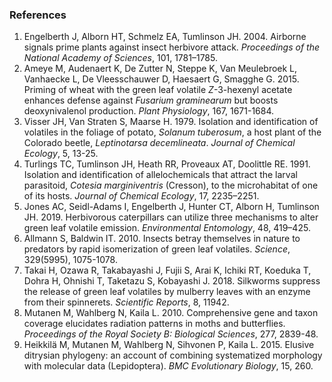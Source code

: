 ### References
1. Engelberth J, Alborn HT, Schmelz EA, Tumlinson JH. 2004. Airborne signals prime plants against insect herbivore attack. <i>Proceedings of the National Academy of Sciences</i>, 101, 1781–1785.
2. Ameye M, Audenaert K, De Zutter N, Steppe K, Van Meulebroek L, Vanhaecke L, De Vleesschauwer D, Haesaert G, Smagghe G. 2015. Priming of wheat with the green leaf volatile <i>Z</i>-3-hexenyl acetate enhances defense against <i>Fusarium graminearum</i> but boosts deoxynivalenol production. <i>Plant Physiology</i>, 167, 1671-1684.
3. Visser JH, Van Straten S, Maarse H. 1979. Isolation and identification of volatiles in the foliage of potato, <i>Solanum tuberosum</i>, a host plant of the Colorado beetle, <i>Leptinotarsa decemlineata</i>. <i>Journal of Chemical Ecology</i>, 5, 13-25.
4. Turlings TC, Tumlinson JH, Heath RR, Proveaux AT, Doolittle RE. 1991. Isolation and identification of allelochemicals that attract the larval parasitoid, <i>Cotesia marginiventris</i> (Cresson), to the microhabitat of one of its hosts. <i>Journal of Chemical Ecology</i>, 17, 2235–2251.
5. Jones AC, Seidl-Adams I, Engelberth J, Hunter CT, Alborn H, Tumlinson JH. 2019. Herbivorous caterpillars can utilize three mechanisms to alter green leaf volatile emission. <i>Environmental Entomology</i>, 48, 419–425.
6. Allmann S, Baldwin IT. 2010. Insects betray themselves in nature to predators by rapid isomerization of green leaf volatiles. <i>Science</i>, 329(5995), 1075-1078.
7. Takai H, Ozawa R, Takabayashi J, Fujii S, Arai K, Ichiki RT, Koeduka T, Dohra H, Ohnishi T, Taketazu S, Kobayashi J. 2018. Silkworms suppress the release of green leaf volatiles by mulberry leaves with an enzyme from their spinnerets. <i>Scientific Reports</i>, 8, 11942.
8. Mutanen M, Wahlberg N, Kaila L. 2010. Comprehensive gene and taxon coverage elucidates radiation patterns in moths and butterflies. <i>Proceedings of the Royal Society B: Biological Sciences</i>, 277, 2839-48.
9. Heikkilä M, Mutanen M, Wahlberg N, Sihvonen P, Kaila L. 2015. Elusive ditrysian phylogeny: an account of combining systematized morphology with molecular data (Lepidoptera). <i>BMC Evolutionary Biology</i>, 15, 260.
